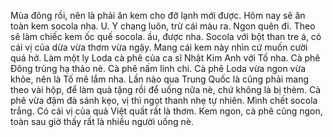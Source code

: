 Mùa đông rồi, nên là phải ăn kem cho đỡ lạnh mới được. Hôm nay sẽ ăn toàn kem socola nha. U. Y chang luôn, trừ cái màu ra. Ngon quên đi. Theo sẽ làm chiếc kem ốc quế socola. ầu, được nha. Socola với bột than tre á, có cái vị của dừa vừa thơm vừa ngậy. Mang cái kem này nhìn cứ muốn cười quá hở. Làm một ly Loda cà phê của ca sĩ Nhật Kim Anh với Tố nha. Cà phê Đông trùng hạ thảo nè. Cà phê nấm linh chi. Cà phê Loda vừa ngon vừa khỏe, nên là Tố mê lắm nha. Lần nào qua Trung Quốc là cũng phải mang theo vài hộp, để làm quà tặng rồi để uống nữa nè, chứ không là bị thèm. Cà phê vừa đậm đà sánh kẹo, vị thì ngọt thanh nhẹ tự nhiên. Mình chết socola trắng. Có cái vị của quả Việt quất rất là thơm. Kem ngon, cà phê cũng ngon, toàn sau giờ thấy rất là nhiều người uống nè.